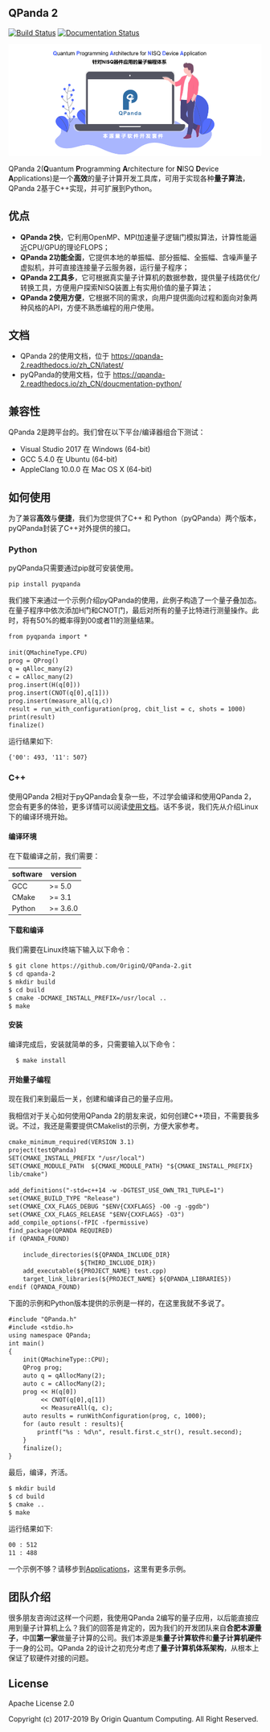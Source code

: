 ## QPanda 2

[![Build Status](https://travis-ci.org/OriginQ/QPanda-2.svg?branch=master)](https://travis-ci.org/OriginQ/QPanda-2)
[![Documentation Status](https://readthedocs.org/projects/qpanda-2/badge/?version=latest)](https://qpanda-2.readthedocs.io/zh_CN/latest/?badge=latest)


![图片: ](./Documentation/img/1.png)

QPanda 2(**Q**uantum **P**rogramming **A**rchitecture for **N**ISQ **D**evice **A**pplications)是一个**高效**的量子计算开发工具库，可用于实现各种**量子算法**，QPanda 2基于C++实现，并可扩展到Python。 


## 优点

* **QPanda 2快**，它利用OpenMP、MPI加速量子逻辑门模拟算法，计算性能逼近CPU/GPU的理论FLOPS；
* **QPanda 2功能全面**，它提供本地的单振幅、部分振幅、全振幅、含噪声量子虚拟机，并可直接连接量子云服务器，运行量子程序；
* **QPanda 2工具多**，它可根据真实量子计算机的数据参数，提供量子线路优化/转换工具，方便用户探索NISQ装置上有实用价值的量子算法；
* **QPanda 2使用方便**，它根据不同的需求，向用户提供面向过程和面向对象两种风格的API，方便不熟悉编程的用户使用。

## 文档

* QPanda 2的使用文档，位于 https://qpanda-2.readthedocs.io/zh_CN/latest/ 
* pyQPanda的使用文档，位于 https://qpanda-2.readthedocs.io/zh_CN/doucmentation-python/


## 兼容性

QPanda 2是跨平台的。我们曾在以下平台/编译器组合下测试：

* Visual Studio 2017 在 Windows (64-bit)
* GCC 5.4.0 在 Ubuntu (64-bit)
* AppleClang 10.0.0 在 Mac OS X (64-bit)

## 如何使用

为了兼容**高效**与**便捷**，我们为您提供了C++ 和 Python（pyQPanda）两个版本，pyQPanda封装了C++对外提供的接口。

### Python 

pyQPanda只需要通过pip就可安装使用。

    pip install pyqpanda

我们接下来通过一个示例介绍pyQPanda的使用，此例子构造了一个量子叠加态。在量子程序中依次添加H门和CNOT门，最后对所有的量子比特进行测量操作。此时，将有50%的概率得到00或者11的测量结果。

    from pyqpanda import *

    init(QMachineType.CPU)
    prog = QProg()
    q = qAlloc_many(2)
    c = cAlloc_many(2)
    prog.insert(H(q[0]))
    prog.insert(CNOT(q[0],q[1]))
    prog.insert(measure_all(q,c))
    result = run_with_configuration(prog, cbit_list = c, shots = 1000)
    print(result)
    finalize()

运行结果如下:
    
    {'00': 493, '11': 507}

### C++ 
使用QPanda 2相对于pyQPanda会复杂一些，不过学会编译和使用QPanda 2，您会有更多的体验，更多详情可以阅读[使用文档](https://qpanda-2.readthedocs.io/zh_CN/latest/)。话不多说，我们先从介绍Linux下的编译环境开始。

#### 编译环境

在下载编译之前，我们需要：

| software                | version         |
|-------------------------|-----------------|
| GCC                     | >= 5.0          |
| CMake                   | >= 3.1          |
| Python                  | >= 3.6.0        |

#### 下载和编译

我们需要在Linux终端下输入以下命令：

    $ git clone https://github.com/OriginQ/QPanda-2.git
    $ cd qpanda-2
    $ mkdir build
    $ cd build
    $ cmake -DCMAKE_INSTALL_PREFIX=/usr/local .. 
    $ make
    
#### 安装
编译完成后，安装就简单的多，只需要输入以下命令：

      $ make install

#### 开始量子编程

现在我们来到最后一关，创建和编译自己的量子应用。

我相信对于关心如何使用QPanda 2的朋友来说，如何创建C++项目，不需要我多说。不过，我还是需要提供CMakelist的示例，方便大家参考。

    cmake_minimum_required(VERSION 3.1)
    project(testQPanda)
    SET(CMAKE_INSTALL_PREFIX "/usr/local")
    SET(CMAKE_MODULE_PATH  ${CMAKE_MODULE_PATH} "${CMAKE_INSTALL_PREFIX} lib/cmake")

    add_definitions("-std=c++14 -w -DGTEST_USE_OWN_TR1_TUPLE=1")
    set(CMAKE_BUILD_TYPE "Release")
    set(CMAKE_CXX_FLAGS_DEBUG "$ENV{CXXFLAGS} -O0 -g -ggdb")
    set(CMAKE_CXX_FLAGS_RELEASE "$ENV{CXXFLAGS} -O3")
    add_compile_options(-fPIC -fpermissive)
    find_package(QPANDA REQUIRED)
    if (QPANDA_FOUND)

        include_directories(${QPANDA_INCLUDE_DIR}
                        ${THIRD_INCLUDE_DIR})
        add_executable(${PROJECT_NAME} test.cpp)
        target_link_libraries(${PROJECT_NAME} ${QPANDA_LIBRARIES})
    endif (QPANDA_FOUND)


下面的示例和Python版本提供的示例是一样的，在这里我就不多说了。

    #include "QPanda.h"
    #include <stdio.h>
    using namespace QPanda;
    int main()
    {
        init(QMachineType::CPU);
        QProg prog;
        auto q = qAllocMany(2);
        auto c = cAllocMany(2);
        prog << H(q[0])
             << CNOT(q[0],q[1])
             << MeasureAll(q, c);
        auto results = runWithConfiguration(prog, c, 1000);
        for (auto result : results){
            printf("%s : %d\n", result.first.c_str(), result.second);
        }
        finalize();
    }

最后，编译，齐活。
    
    $ mkdir build
    $ cd build
    $ cmake .. 
    $ make

运行结果如下:

    00 : 512
    11 : 488 

一个示例不够？请移步到[Applications](./Applications)，这里有更多示例。

## 团队介绍

很多朋友咨询过这样一个问题，我使用QPanda 2编写的量子应用，以后能直接应用到量子计算机上么？我们的回答是肯定的，因为我们的开发团队来自**合肥本源量子**，中国**第一家**做量子计算的公司。我们本源是集**量子计算软件**和**量子计算机硬件**于一身的公司。QPanda 2的设计之初充分考虑了**量子计算机体系架构**，从根本上保证了软硬件对接的问题。

 ## License
 Apache License 2.0

 Copyright (c) 2017-2019 By Origin Quantum Computing. All Right Reserved.
